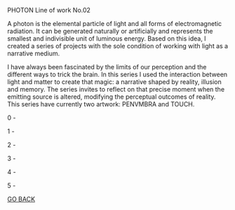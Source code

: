 PHOTON Line of work No.02

A photon is the elemental particle of light and all forms of electromagnetic radiation. It can be generated naturally or artificially and represents the smallest and indivisible unit of luminous energy. Based on this idea, I created a series of projects with the sole condition of working with light as a narrative medium.

I have always been fascinated by the limits of our perception and the different ways to trick the brain. In this series I used the interaction between light and matter to create that magic: a narrative shaped by reality, illusion and memory. The series invites to reflect on that precise moment when the emitting source is altered, modifying the perceptual outcomes of reality. This series have currently two artwork: PENVMBRA and TOUCH.

0 - 

1 - 

2 - 

3 - 

4 - 

5 - 



[GO BACK](https://aaronrmoreno.github.io/WORKS)

